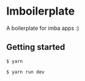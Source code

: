 # Imboilerplate
A boilerplate for imba apps :)

## Getting started
```
$ yarn
```

```
$ yarn run dev
```